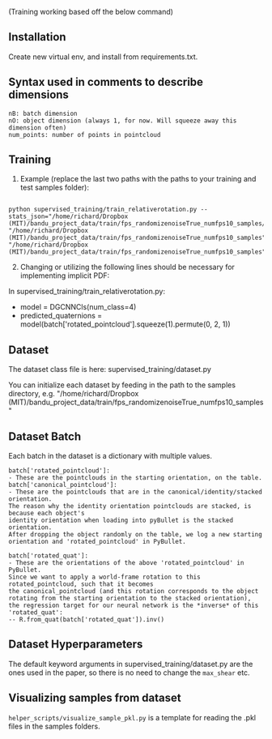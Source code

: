 (Training working based off the below command)

## Installation
Create new virtual env, and install from requirements.txt.

## Syntax used in comments to describe dimensions

```$xslt
nB: batch dimension
nO: object dimension (always 1, for now. Will squeeze away this dimension often)
num_points: number of points in pointcloud
```

## Training
1. Example (replace the last two paths with the paths to your training and test samples folder):
```$xslt

python supervised_training/train_relativerotation.py --stats_json="/home/richard/Dropbox (MIT)/bandu_project_data/train/fps_randomizenoiseTrue_numfps10_samples/rr_pn_stats.json" "/home/richard/Dropbox (MIT)/bandu_project_data/train/fps_randomizenoiseTrue_numfps10_samples"  "/home/richard/Dropbox (MIT)/bandu_project_data/train/fps_randomizenoiseTrue_numfps10_samples"
```

2. Changing or utilizing the following lines should be necessary for implementing implicit PDF:

In supervised_training/train_relativerotation.py:
- model = DGCNNCls(num_class=4)
- predicted_quaternions = model(batch['rotated_pointcloud'].squeeze(1).permute(0, 2, 1))


## Dataset
The dataset class file is here: supervised_training/dataset.py

You can initialize each dataset by feeding in the path to the samples directory, e.g. 
"/home/richard/Dropbox (MIT)/bandu_project_data/train/fps_randomizenoiseTrue_numfps10_samples"

## Dataset Batch
Each batch in the dataset is a dictionary with multiple values.

```
batch['rotated_pointcloud']: 
- These are the pointclouds in the starting orientation, on the table.
batch['canonical_pointcloud']: 
- These are the pointclouds that are in the canonical/identity/stacked orientation. 
The reason why the identity orientation pointclouds are stacked, is because each object's 
identity orientation when loading into pyBullet is the stacked orientation. 
After dropping the object randomly on the table, we log a new starting orientation and 'rotated_pointcloud' in PyBullet.

batch['rotated_quat']: 
- These are the orientations of the above 'rotated_pointcloud' in PyBullet.
Since we want to apply a world-frame rotation to this rotated_pointcloud, such that it becomes
the canonical_pointcloud (and this rotation corresponds to the object rotating from the starting orientation to the stacked orientation),
the regression target for our neural network is the *inverse* of this 'rotated_quat':
-- R.from_quat(batch['rotated_quat']).inv()
```

## Dataset Hyperparameters
The default keyword arguments in supervised_training/dataset.py are the ones used in the paper, so there is no need to change the `max_shear` etc.

## Visualizing samples from dataset
`helper_scripts/visualize_sample_pkl.py` is a template for reading the .pkl files in the samples folders.